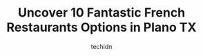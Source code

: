 ---
layout: ampstory
image: https://i0.wp.com/www.depkes.org/wp-content/uploads/2023/06/french-restaurants-0-in-plano-tx-1685855959.jpeg?resize=640,853
author: techidn
featured: false
description: Discover the impressive array of French Restaurants options in Plano TX, where you can find 10 of the largest French Restaurants establishments in the area. From renowned classics to hidden 
title: Uncover 10 Fantastic French Restaurants Options in Plano TX
cover:
   title: Uncover 10 Fantastic French Restaurants Options in Plano TX
   subtitle: Rickpate
   background: https://www.depkes.org/wp-content/uploads/2023/06/french-restaurants-0-in-plano-tx-1685855959.jpeg

pages: 
 - layout: thirds
   top: <h1>#1 la Madeleine</h1>
   bottom: "<p>A good mid afternoon meal at this La Madeline. I had the Chicken Parisienne. Wow, so good!The staff was very helpful throughout ordering process. Also someone was in the </p>"
   background: https://www.depkes.org/wp-content/uploads/2023/06/french-restaurants-1-in-plano-tx-1685855960.jpeg
   backgroundblur: true
 - layout: thirds
   top: <h1>#2 la Madeleine</h1>
   bottom: "<p>I have been coming to this location for years and I love it. When I was a student I went to La Madeleine to drink hot tea and to study, meet my friends. Now I like to com</p>"
   background: https://www.depkes.org/wp-content/uploads/2023/06/french-restaurants-2-in-plano-tx-1685855960.jpeg
   cta:
      link: https://www.depkes.org/blog/uncover-10-fantastic-french-restaurants-options-in-plano-tx/
      text: Uncover 10 Fantastic French Restaurants Options in Plano TX
 - layout: thirds
   top: <h1>#3 la Madeleine</h1>
   bottom: "<p>1320 W Campbell Rd, Richardson, TX 75080, United States</p>"
   background: https://www.depkes.org/wp-content/uploads/2023/06/french-restaurants-3-in-plano-tx-1685855961.jpeg
   cta:
      link: https://www.depkes.org/blog/uncover-10-fantastic-french-restaurants-options-in-plano-tx/
      text: Uncover 10 Fantastic French Restaurants Options in Plano TX
 - layout: thirds
   top: <h1>#4 la Madeleine</h1>
   bottom: "<p>810 W McDermott Dr, Allen, TX 75013, United States</p>"
   background: https://images.unsplash.com/photo-1620421680010-0766ff230392?ixlib=rb-4.0.3&ixid=MnwxMjA3fDB8MHxwaG90by1wYWdlfHx8fGVufDB8fHx8&auto=format&fit=crop&w=640&h=853&q=80
   cta:
      link: https://www.depkes.org/blog/uncover-10-fantastic-french-restaurants-options-in-plano-tx/
      text: Uncover 10 Fantastic French Restaurants Options in Plano TX
 - layout: thirds
   top: <h1>#5 Cafe de France</h1>
   bottom: "<p>17370 Preston Rd, Dallas, TX 75252, United States</p>"
   background: https://images.unsplash.com/photo-1462556791646-c201b8241a94?ixlib=rb-4.0.3&ixid=MnwxMjA3fDB8MHxwaG90by1wYWdlfHx8fGVufDB8fHx8&auto=format&fit=crop&w=640&h=853&q=80
   cta:
      link: https://www.depkes.org/blog/uncover-10-fantastic-french-restaurants-options-in-plano-tx/
      text: Uncover 10 Fantastic French Restaurants Options in Plano TX
 - layout: thirds
   top: <h1>#6 Toulouse Cafe and Bar</h1>
   bottom: "<p>7301 Windrose Ave. Suite C150, Plano, TX 75024, United States</p>"
   background: https://images.unsplash.com/photo-1599422314077-f4dfdaa4cd09?ixlib=rb-4.0.3&ixid=MnwxMjA3fDB8MHxwaG90by1wYWdlfHx8fGVufDB8fHx8&auto=format&fit=crop&w=640&h=853&q=80
   cta:
      link: https://www.depkes.org/blog/uncover-10-fantastic-french-restaurants-options-in-plano-tx/
      text: Uncover 10 Fantastic French Restaurants Options in Plano TX
 - layout: thirds
   top: <h1>#7 Jorgs Cafe Vienna</h1>
   bottom: "<p>1037 E 15th St, Plano, TX 75074, United States</p>"
   background: https://images.unsplash.com/photo-1553949345-eb786bb3f7ba?ixlib=rb-4.0.3&ixid=MnwxMjA3fDB8MHxwaG90by1wYWdlfHx8fGVufDB8fHx8&auto=format&fit=crop&w=640&h=853&q=80
   cta:
      link: https://www.depkes.org/blog/uncover-10-fantastic-french-restaurants-options-in-plano-tx/
      text: Uncover 10 Fantastic French Restaurants Options in Plano TX
 - layout: thirds
   middle: Continue reading...
   background: https://images.unsplash.com/photo-1618005182384-a83a8bd57fbe?ixlib=rb-4.0.3&ixid=MnwxMjA3fDB8MHxwaG90by1wYWdlfHx8fGVufDB8fHx8&auto=format&fit=crop&w=640&h=853&q=80
   cta:
      link: https://www.depkes.org/blog/uncover-10-fantastic-french-restaurants-options-in-plano-tx/
      text: Uncover 10 Fantastic French Restaurants Options in Plano TX
      
---